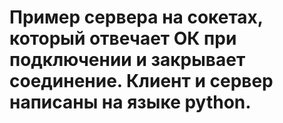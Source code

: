 # Пример сервера на сокетах, который отвечает ОК при подключении и закрывает соединение. Клиент и сервер написаны на языке python. 
